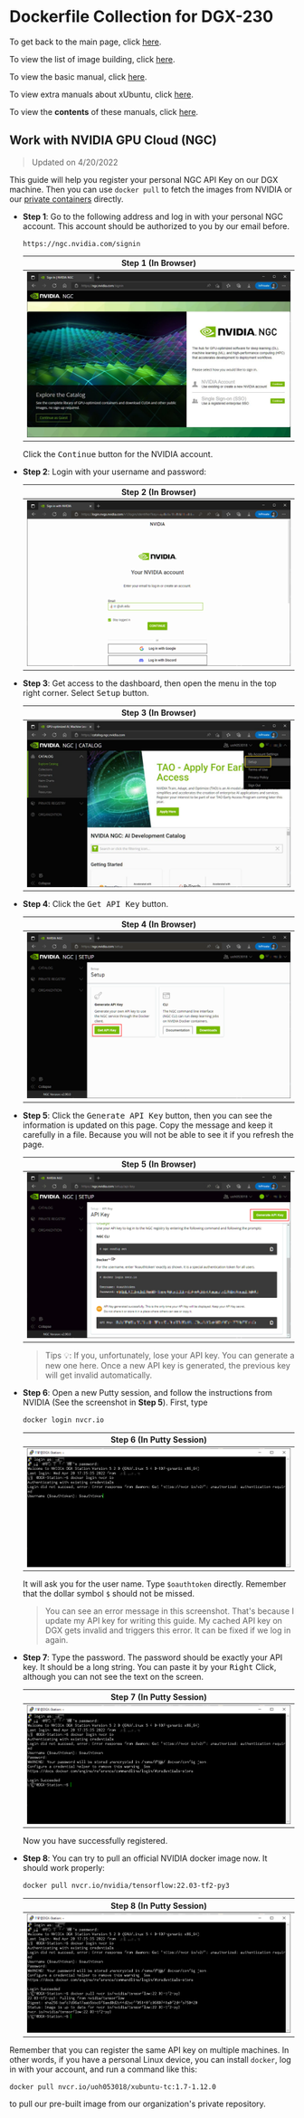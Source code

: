 # Dockerfile Collection for DGX-230

To get back to the main page, click [here](../index).

To view the list of image building, click [here](../dockerlist).

To view the basic manual, click [here](../manual).

To view extra manuals about xUbuntu, click [here](../manual-xubuntu).

To view the **contents** of these manuals, click [here](../manual-session).

## Work with NVIDIA GPU Cloud (NGC)

> Updated on 4/20/2022

This guide will help you register your personal NGC API Key on our DGX machine. Then you can use `docker pull` to fetch the images from NVIDIA or our [private containers][docs-list] directly.

* **Step 1**: Go to the following address and log in with your personal NGC account. This account should be authorized to you by our email before.

    ```addr
    https://ngc.nvidia.com/signin
    ```

    |   Step 1 (In Browser)  |
    | :----------------------------: |
    | ![step-1](./display/ngc/step-1.jpg) |

    Click the <kbd>Continue</kbd> button for the NVIDIA account.

* **Step 2**: Login with your username and password:

    |   Step 2 (In Browser)  |
    | :----------------------------: |
    | ![step-2](./display/ngc/step-2.png) |

* **Step 3**: Get access to the dashboard, then open the menu in the top right corner. Select <kbd>Setup</kbd> button.

    |   Step 3 (In Browser)  |
    | :----------------------------: |
    | ![step-3](./display/ngc/step-3.jpg) |

* **Step 4**: Click the <kbd>Get API Key</kbd> button.

    |   Step 4 (In Browser)  |
    | :----------------------------: |
    | ![step-4](./display/ngc/step-4.png) |

* **Step 5**: Click the <kbd>Generate API Key</kbd> button, then you can see the information is updated on this page. Copy the message and keep it carefully in a file. Because you will not be able to see it if you refresh the page.

    |   Step 5 (In Browser)  |
    | :----------------------------: |
    | ![step-5](./display/ngc/step-5.png) |

    > Tips :bulb:: If you, unfortunately, lose your API key. You can generate a new one here. Once a new API key is generated, the previous key will get invalid automatically.

* **Step 6**: Open a new Putty session, and follow the instructions from NVIDIA (See the screenshot in **Step 5**). First, type

    ```bash
    docker login nvcr.io
    ```

    |   Step 6 (In Putty Session)  |
    | :----------------------------: |
    | ![step-6](./display/ngc/step-6.png) |

    It will ask you for the user name. Type `$oauthtoken` directly. Remember that the dollar symbol `$` should not be missed.

    > You can see an error message in this screenshot. That's because I update my API key for writing this guide. My cached API key on DGX gets invalid and triggers this error. It can be fixed if we log in again.

* **Step 7**: Type the password. The password should be exactly your API key. It should be a long string. You can paste it by your <kbd>Right</kbd> Click, although you can not see the text on the screen.

    |   Step 7 (In Putty Session)  |
    | :----------------------------: |
    | ![step-7](./display/ngc/step-7.png) |

    Now you have successfully registered.

* **Step 8**: You can try to pull an official NVIDIA docker image now. It should work properly:

    ```bash
    docker pull nvcr.io/nvidia/tensorflow:22.03-tf2-py3
    ```

    |   Step 8 (In Putty Session)  |
    | :----------------------------: |
    | ![step-8](./display/ngc/step-8.png) |

Remember that you can register the same API key on multiple machines. In other words, if you have a personal Linux device, you can install `docker`, log in with your account, and run a command like this:

```bash
docker pull nvcr.io/uoh053018/xubuntu-tc:1.7-1.12.0
```

to pull our pre-built image from our organization's private repository.

[docs-list]:../dockerlist
